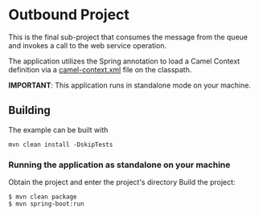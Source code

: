 # Outbound Project

This is the final sub-project that consumes the message from the queue and invokes a call to the web service operation.

The application utilizes the Spring annotation to load a Camel Context definition via a [camel-context.xml](src/main/resources/spring/camel-context.xml) file on the classpath.

**IMPORTANT**: This application runs in standalone mode on your machine. 

## Building

The example can be built with

    mvn clean install -DskipTests

### Running the application as standalone on your machine


Obtain the project and enter the project's directory
Build the project:

```
$ mvn clean package
$ mvn spring-boot:run 
```


